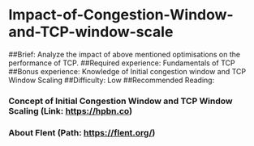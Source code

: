 # Impact-of-Congestion-Window-and-TCP-window-scale
##Brief: Analyze the impact of above mentioned optimisations on the performance of TCP.
##Required experience: Fundamentals of TCP
##Bonus experience: Knowledge of Initial congestion window and TCP Window Scaling
##Difficulty: Low
##Recommended Reading:
### Concept of Initial Congestion Window and TCP Window Scaling (Link: https://hpbn.co)
### About Flent (Path: https://flent.org/)
